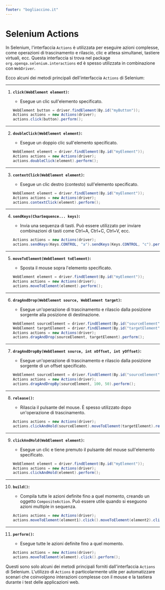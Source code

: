 ```yaml
---
footer: "bogliaccino.it"
---
```



# Selenium Actions

In Selenium, l'interfaccia `Actions` è utilizzata per eseguire azioni complesse, come operazioni di trascinamento e rilascio, clic e attesa simultanei, tastiere virtuali, ecc. Questa interfaccia si trova nel package `org.openqa.selenium.interactions` ed è spesso utilizzata in combinazione con `WebDriver`.

Ecco alcuni dei metodi principali dell'interfaccia `Actions` di Selenium:

---

1. **`click(WebElement element)`:**
   - Esegue un clic sull'elemento specificato.

   ```java
   WebElement button = driver.findElement(By.id("myButton"));
   Actions actions = new Actions(driver);
   actions.click(button).perform();
   ```

---

2. **`doubleClick(WebElement element)`:**
   - Esegue un doppio clic sull'elemento specificato.

   ```java
   WebElement element = driver.findElement(By.id("myElement"));
   Actions actions = new Actions(driver);
   actions.doubleClick(element).perform();
   ```

---

3. **`contextClick(WebElement element)`:**
   - Esegue un clic destro (contesto) sull'elemento specificato.

   ```java
   WebElement element = driver.findElement(By.id("myElement"));
   Actions actions = new Actions(driver);
   actions.contextClick(element).perform();
   ```

---

4. **`sendKeys(CharSequence... keys)`:**
   - Invia una sequenza di tasti. Può essere utilizzato per inviare combinazioni di tasti come Ctrl+A, Ctrl+C, Ctrl+V, ecc.

   ```java
   Actions actions = new Actions(driver);
   actions.sendKeys(Keys.CONTROL, "a").sendKeys(Keys.CONTROL, "c").perform();
   ```

---

5. **`moveToElement(WebElement toElement)`:**
   - Sposta il mouse sopra l'elemento specificato.

   ```java
   WebElement element = driver.findElement(By.id("myElement"));
   Actions actions = new Actions(driver);
   actions.moveToElement(element).perform();
   ```

---

6. **`dragAndDrop(WebElement source, WebElement target)`:**
   - Esegue un'operazione di trascinamento e rilascio dalla posizione sorgente alla posizione di destinazione.

   ```java
   WebElement sourceElement = driver.findElement(By.id("sourceElement"));
   WebElement targetElement = driver.findElement(By.id("targetElement"));
   Actions actions = new Actions(driver);
   actions.dragAndDrop(sourceElement, targetElement).perform();
   ```

---

7. **`dragAndDropBy(WebElement source, int xOffset, int yOffset)`:**
   - Esegue un'operazione di trascinamento e rilascio dalla posizione sorgente di un offset specificato.

   ```java
   WebElement sourceElement = driver.findElement(By.id("sourceElement"));
   Actions actions = new Actions(driver);
   actions.dragAndDropBy(sourceElement, 100, 50).perform();
   ```

---

8. **`release()`:**
   - Rilascia il pulsante del mouse. È spesso utilizzato dopo un'operazione di trascinamento.

   ```java
   Actions actions = new Actions(driver);
   actions.clickAndHold(sourceElement).moveToElement(targetElement).release().perform();
   ```

---

9. **`clickAndHold(WebElement element)`:**
   - Esegue un clic e tiene premuto il pulsante del mouse sull'elemento specificato.

   ```java
   WebElement element = driver.findElement(By.id("myElement"));
   Actions actions = new Actions(driver);
   actions.clickAndHold(element).perform();
   ```

---

10. **`build()`:**
    - Compila tutte le azioni definite fino a quel momento, creando un oggetto `CompositeAction`. Può essere utile quando si eseguono azioni multiple in sequenza.

    ```java
    Actions actions = new Actions(driver);
    actions.moveToElement(element1).click().moveToElement(element2).click().build().perform();
    ```

---

11. **`perform()`:**
    - Esegue tutte le azioni definite fino a quel momento.

    ```java
    Actions actions = new Actions(driver);
    actions.moveToElement(element).click().perform();
    ```

Questi sono solo alcuni dei metodi principali forniti dall'interfaccia `Actions` di Selenium. L'utilizzo di `Actions` è particolarmente utile per automatizzare scenari che coinvolgono interazioni complesse con il mouse e la tastiera durante i test delle applicazioni web.
